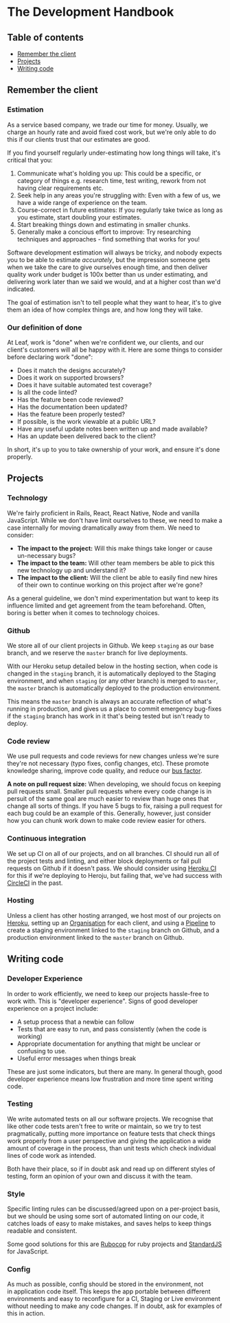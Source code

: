 # The Development Handbook

## Table of contents
- [Remember the client](#remember-the-client)
- [Projects](#projects)
- [Writing code](#writing-code)

## Remember the client

### Estimation
As a service based company, we trade our time for money. Usually, we charge an hourly rate and avoid fixed cost work, but we're only able to do this if our clients trust that our estimates are good.

If you find yourself regularly under-estimating how long things will take, it's critical that you:

 1. Communicate what's holding you up: This could be a specific, or category of things e.g. research time, test writing, rework from not having clear requirements etc.
 2. Seek help in any areas you're struggling with: Even with a few of us, we have a wide range of experience on the team.
 3. Course-correct in future estimates: If you regularly take twice as long as you estimate, start doubling your estimates.
 4. Start breaking things down and estimating in smaller chunks.
 5. Generally make a concious effort to improve: Try researching techniques and approaches - find something that works for you!

Software development estimation will always be tricky, and nobody expects you to be able to estimate _accurately_, but the impression someone gets when we take the care to give ourselves enough time, and then deliver quality work under budget is 100x better than us under estimating, and delivering work later than we said we would, and at a higher cost than we'd indicated.

The goal of estimation isn't to tell people what they want to hear, it's to give them an idea of how complex things are, and how long they will take.

### Our definition of done
At Leaf, work is "done" when we're confident we, our clients, and our client's customers will all be happy with it. Here are some things to consider before declaring work "done":

- Does it match the designs accurately?
- Does it work on supported browsers?
- Does it have suitable automated test coverage?
- Is all the code linted?
- Has the feature been code reviewed?
- Has the documentation been updated?
- Has the feature been properly tested?
- If possible, is the work viewable at a public URL?
- Have any useful update notes been written up and made available?
- Has an update been delivered back to the client?

In short, it's up to you to take ownership of your work, and ensure it's done properly.

## Projects

### Technology
We're fairly proficient in Rails, React, React Native, Node and vanilla JavaScript. While we don't have limit ourselves to these, we need to make a case internally for moving dramatically away from them. We need to consider:

 - **The impact to the project:** Will this make things take longer or cause un-necessary bugs?
 - **The impact to the team:** Will other team members be able to pick this new technology up and understand it?
 - **The impact to the client:** Will the client be able to easily find new hires of their own to continue working on this project after we're gone?

As a general guideline, we don't mind experimentation but want to keep its influence limited and get agreement from the team beforehand. Often, boring is better when it comes to technology choices.

### Github
We store all of our client projects in Github. We keep `staging` as our base branch, and we reserve the `master` branch for live deployments.

With our Heroku setup detailed below in the hosting section, when code is changed in the `staging` branch, it is automatically deployed to the Staging environment, and when `staging` (or any other branch) is merged to `master`, the `master` branch is automatically deployed to the production environment.

This means the `master` branch is always an accurate reflection of what's running in production, and gives us a place to commit emergency bug-fixes if the `staging` branch has work in it that's being tested but isn't ready to deploy.

### Code review
We use pull requests and code reviews for new changes unless we're sure they're not necessary (typo fixes, config changes, etc). These promote knowledge sharing, improve code quality, and reduce our [bus factor](https://en.wikipedia.org/wiki/Bus_factor).

**A note on pull request size:** When developing, we should focus on keeping pull requests small. Smaller pull requests where every code change is in persuit of the same goal are much easier to review than huge ones that change all sorts of things. If you have 5 bugs to fix, raising a pull request for each bug could be an example of this. Generally, however, just consider how you can chunk work down to make code review easier for others.

### Continuous integration
We set up CI on all of our projects, and on all branches. CI should run all of the project tests and linting, and either block deployments or fail pull requests on Github if it doesn't pass. We should consider using [Heroku CI](https://devcenter.heroku.com/articles/heroku-ci) for this if we're deploying to Heroju, but failing that, we've had success with [CircleCI](https://circleci.com) in the past.

### Hosting
Unless a client has other hosting arranged, we host most of our projects on [Heroku](http://heroku.com), setting up an [Organisation](https://devcenter.heroku.com/articles/org-users-access) for each client, and using a [Pipeline](https://devcenter.heroku.com/articles/pipelines) to create a staging environment linked to the `staging` branch on Github, and a production environment linked to the `master` branch on Github.


## Writing code

### Developer Experience
In order to work efficiently, we need to keep our projects hassle-free to work with. This is "developer experience". Signs of good developer experience on a project include:

 - A setup process that a newbie can follow
 - Tests that are easy to run, and pass consistently (when the code is working)
 - Appropriate documentation for anything that might be unclear or confusing to use.
 - Useful error messages when things break

These are just some indicators, but there are many. In general though, good developer experience means low frustration and more time spent writing code.

### Testing
We write automated tests on all our software projects. We recognise that like other code tests aren't free to write or maintain, so we try to test pragmatically, putting more importance on feature tests that check things work properly from a user perspective and giving the application a wide amount of coverage in the process, than unit tests which check individual lines of code work as intended.

Both have their place, so if in doubt ask and read up on different styles of testing, form an opinion of your own and discuss it with the team.

### Style
Specific linting rules can be discussed/agreed upon on a per-project basis, but we should be using some sort of automated linting on our code, it catches loads of easy to make mistakes, and saves helps to keep things readable and consistent.

Some good solutions for this are [Rubocop](https://github.com/rubocop-hq/rubocop) for ruby projects and [StandardJS](https://standardjs.com) for JavaScript.

### Config
As much as possible, config should be stored in the environment, not in application code itself. This keeps the app portable between different environments and easy to reconfigure for a CI, Staging or Live environment without needing to make any code changes. If in doubt, ask for examples of this in action.
